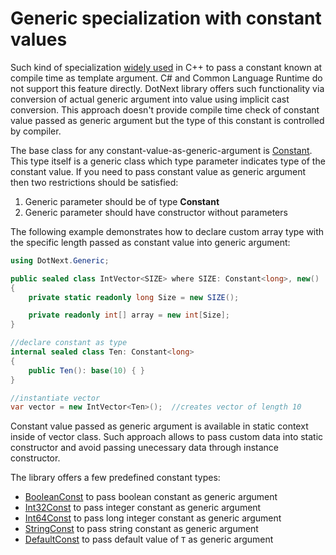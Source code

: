 Generic specialization with constant values
====
Such kind of specialization [widely used](https://en.cppreference.com/w/cpp/language/template_parameters) in C++ to pass a constant known at compile time as template argument. C# and Common Language Runtime do not support this feature directly. DotNext library offers such functionality via conversion of actual generic argument into value using implicit cast conversion. This approach doesn't provide compile time check of constant value passed as generic argument but the type of this constant is controlled by compiler.

The base class for any constant-value-as-generic-argument is [Constant](../../api/DotNext.Generic.Constant-1.yml). This type itself is a generic class which type parameter indicates type of the constant value. If you need to pass constant value as generic argument then two restrictions should be satisfied:
1. Generic parameter should be of type **Constant**
1. Generic parameter should have constructor without parameters

The following example demonstrates how to declare custom array type with the specific length passed as constant value into generic argument:
```csharp
using DotNext.Generic;

public sealed class IntVector<SIZE> where SIZE: Constant<long>, new()
{
    private static readonly long Size = new SIZE();

    private readonly int[] array = new int[Size];
}

//declare constant as type
internal sealed class Ten: Constant<long>
{
    public Ten(): base(10) { }
}

//instantiate vector
var vector = new IntVector<Ten>();  //creates vector of length 10
```

Constant value passed as generic argument is available in static context inside of vector class. Such approach allows to pass custom data into static constructor and avoid passing unecessary data through instance constructor.

The library offers a few predefined constant types:
* [BooleanConst](../../api/DotNext.Generic.BooleanConst.yml) to pass boolean constant as generic argument
* [Int32Const](../../api/DotNext.Generic.Int32Const.yml) to pass integer constant as generic argument
* [Int64Const](../../api/DotNext.Generic.Int64Const.yml) to pass long integer constant as generic argument
* [StringConst](../../api/DotNext.Generic.StringConst.yml) to pass string constant as generic argument
* [DefaultConst](../../api/DotNext.Generic.DefaultConst-1.yml) to pass default value of `T` as generic argument